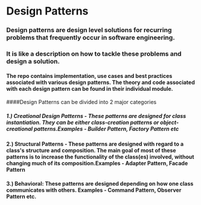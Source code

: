 # Design Patterns

### Design patterns are design level solutions for recurring problems that frequently occur in software engineering.
### It is like a description on how to tackle these problems and design a solution.

#### The repo contains implementation, use cases and best practices associated with various design patterns. The theory and code associated with each design pattern can be found in their individual module.


####Design Patterns can be divided into 2 major categories 
##### 1.) Creational Design Patterns - These patterns are designed for class instantiation. They can be either class-creation patterns or object-creational patterns.Examples - Builder Pattern, Factory Pattern etc

#### 2.) Structural Patterns - These patterns are designed with regard to a class's structure and composition. The main goal of most of these patterns is to increase the functionality of the class(es) involved, without changing much of its composition.Examples - Adapter Pattern, Facade Pattern

#### 3.) Behavioral: These patterns are designed depending on how one class communicates with others. Examples - Command Pattern, Observer Pattern etc. 